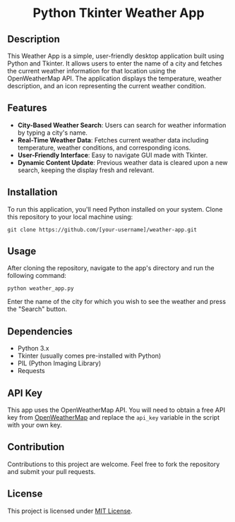 <h1 style="text-align: center;">Python Tkinter Weather App</h1>

<h2>Description</h2>
<p>This Weather App is a simple, user-friendly desktop application built using Python and Tkinter. It allows users to enter the name of a city and fetches the current weather information for that location using the OpenWeatherMap API. The application displays the temperature, weather description, and an icon representing the current weather condition.</p>

<h2>Features</h2>
<ul>
    <li><strong>City-Based Weather Search</strong>: Users can search for weather information by typing a city's name.</li>
    <li><strong>Real-Time Weather Data</strong>: Fetches current weather data including temperature, weather conditions, and corresponding icons.</li>
    <li><strong>User-Friendly Interface</strong>: Easy to navigate GUI made with Tkinter.</li>
    <li><strong>Dynamic Content Update</strong>: Previous weather data is cleared upon a new search, keeping the display fresh and relevant.</li>
</ul>

<h2>Installation</h2>
<p>To run this application, you'll need Python installed on your system. Clone this repository to your local machine using:</p>
<pre><code>git clone https://github.com/[your-username]/weather-app.git</code></pre>

<h2>Usage</h2>
<p>After cloning the repository, navigate to the app's directory and run the following command:</p>
<pre><code>python weather_app.py</code></pre>
<p>Enter the name of the city for which you wish to see the weather and press the "Search" button.</p>

<h2>Dependencies</h2>
<ul>
    <li>Python 3.x</li>
    <li>Tkinter (usually comes pre-installed with Python)</li>
    <li>PIL (Python Imaging Library)</li>
    <li>Requests</li>
</ul>

<h2>API Key</h2>
<p>This app uses the OpenWeatherMap API. You will need to obtain a free API key from <a href="https://openweathermap.org/api">OpenWeatherMap</a> and replace the <code>api_key</code> variable in the script with your own key.</p>

<h2>Contribution</h2>
<p>Contributions to this project are welcome. Feel free to fork the repository and submit your pull requests.</p>

<h2>License</h2>
<p>This project is licensed under <a href="LICENSE">MIT License</a>.</p>
